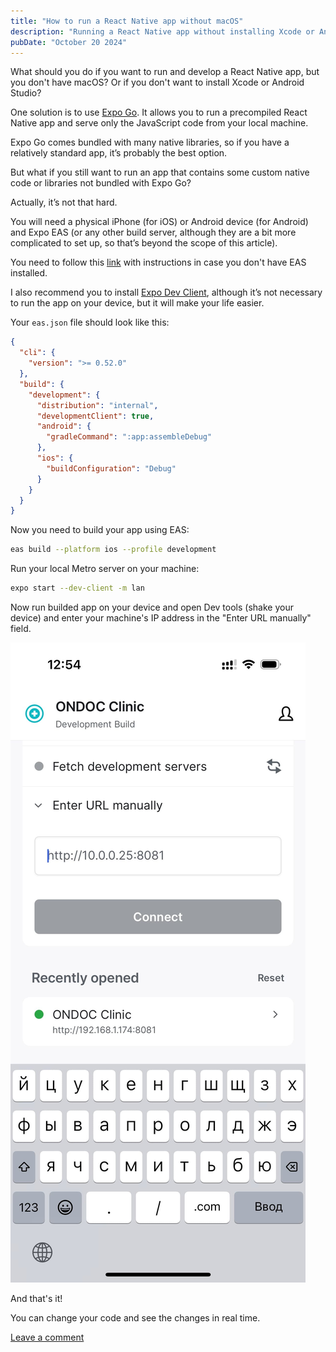 ```yaml
---
title: "How to run a React Native app without macOS"
description: "Running a React Native app without installing Xcode or Android Studio"
pubDate: "October 20 2024"
---
```


What should you do if you want to run and develop a React Native app, but you don't have macOS? Or if you don't want to install Xcode or Android Studio?

One solution is to use [Expo Go](https://expo.dev/go). It allows you to run a precompiled React Native app and serve only the JavaScript code from your local machine.

Expo Go comes bundled with many native libraries, so if you have a relatively standard app, it’s probably the best option.

But what if you still want to run an app that contains some custom native code or libraries not bundled with Expo Go?

Actually, it’s not that hard.

You will need a physical iPhone (for iOS) or Android device (for Android) and Expo EAS (or any other build server, although they are a bit more complicated to set up, so that’s beyond the scope of this article).

You need to follow this [link](https://expo.dev/eas) with instructions in case you don't have EAS installed.

I also recommend you to install [Expo Dev Client](https://docs.expo.dev/versions/latest/sdk/dev-client/), although it’s not necessary to run the app on your device, but it will make your life easier.

Your `eas.json` file should look like this:

```json
{
  "cli": {
    "version": ">= 0.52.0"
  },
  "build": {
    "development": {
      "distribution": "internal",
      "developmentClient": true,
      "android": {
        "gradleCommand": ":app:assembleDebug"
      },
      "ios": {
        "buildConfiguration": "Debug"
      }
    }
  }
}
```

Now you need to build your app using EAS:

```bash
eas build --platform ios --profile development
```

Run your local Metro server on your machine:

```bash
expo start --dev-client -m lan
```

Now run builded app on your device and open Dev tools (shake your device) and enter your machine's IP address in the "Enter URL manually" field.

[![iPhone screenshot with opened Expo Dev Tools](../assets/eas.jpg)](../assets/eas.jpg)

And that's it!

You can change your code and see the changes in real time.

[Leave a comment](https://x.com/nuclear0/status/1847961704576995399)
